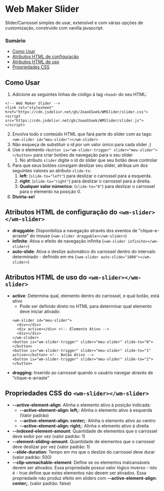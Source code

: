 # Web Maker Slider
Slider/Carrossel simples de usar, extensível e com várias opções de customização, construído com vanilla javascript.

### Sumário

- [Como Usar](#como-usar)
- [Atributos HTML de configuração](#atributos-html-de-configuração-do-wm-sliderwm-slider)
- [Atributos HTML de uso](#atributos-html-de-uso-do-wm-sliderwm-slider)
- [Propriedades CSS](#propriedades-css-do-wm-sliderwm-slider)

## Como Usar
1. Adicione as seguintes linhas de código à tag ``<head>`` do seu HTML:

```
<!-- Web Maker Slider -->
<link rel="stylesheet" href="https://cdn.jsdelivr.net/gh/JoaoGSoek/WMSlider/slider.css">
<script src="https://cdn.jsdelivr.net/gh/JoaoGSoek/WMSlider/slider.js"></script>
```

2. Envolva todo o conteúdo HTML que fará parte do slider com as tags:
``<wm-slider id="meu-slider"></wm-slider>``
3. Não esqueça de substituir o id por um valor único para cada slider ;)
4. Use o elemento ``<button is="wm-slider-trigger" slider="meu-slider"></button>`` para criar botões de navegação para o seu slider
    1. No atributo ``slider`` digite o id do slider que seu botão deve controlar
5. Para que seus botões consigam deslizar seu slider, atribua um dos seguintes valores ao atributo ``slide-to``:
    1. **left**: (``slide-to="left"``) para deslizar o carrossel para a esquerda.
    2. **right**: (``slide-to="right"``) para deslizar o carrossel para a direita.
    3. **Qualquer valor númerico**: (``slide-to="0"``) para deslizar o carrossel para o elemento na posição 0.
6. **Divirta-se!**

## Atributos HTML de configuração do ``<wm-slider></wm-slider>``
- **draggable**: Disponibiliza a navegação através dos eventos de "clique-e-arraste" do mouse (``<wm-slider draggable></wm-slider>``)
- **infinite**: Ativa o efeito de navegação infinita (``<wm-slider infinite></wm-slider>``)
- **auto-slide**: Ativa o deslize automático do carrossel dentro do intervalo determinado - definido em ms (``<wm-slider auto-slide="1000"></wm-slider>``)

## Atributos HTML de uso do ``<wm-slider></wm-slider>``
- **active**: Determina qual, elemento dentro do carrossel, e qual botão, está ativo
    - Pode ser definido direto no HTML para determinar qual elemento deve iniciar ativado:
    ```
    <wm-slider id="meu-slider">
      <div></div>
      <div active></div> <!-- Elemento Ativo -->
      <div></div>
    </wm-slider>
    <button is="wm-slider-trigger" slider="meu-slider" slide-to="0"></button>
    <button is="wm-slider-trigger" slider="meu-slider" slide-to="1" active></button> <!-- Botão Ativo -->
    <button is="wm-slider-trigger" slider="meu-slider" slide-to="2"></button>
    ```
- **dragging**: Inserido ao carrossel quando o usuário navegar através de "clique-e-arraste"

## Propriedades CSS do ``<wm-slider></wm-slider>``
- **--active-element-align**: Alinha o elemento ativo à posição indicada:
    - **--active-element-align: left;**: Alinha o elemento ativo à esquerda (Valor padrão)
    - **--active-element-align: center;**: Alinha o elemento ativo ao centro
    - **--active-element-align: right;**: Alinha o elemento ativo à direita
- **--indexed-element-amount**: Quantidade de elementos que o carrossel deve exibir por vez (valor padrão: 1)
- **--element-sliding-amount**: Quantidade de elementos que o carrossel deve deslizar por vez (valor padrão: 1)
- **--slide-duration**: Tempo em ms que o deslize do carrossel deve durar (valor padrão: 500)
- **--clip-unreachable-element**: Define se os elementos inalcansáveis devem ser ativados. Essa propriedade possui valor lógico inverso - isto é - true define que estes elementos não devem ser ativados. Essa propriedade não produz efeito em sliders com **--active-element-align: center;**. (valor padrão: false)

